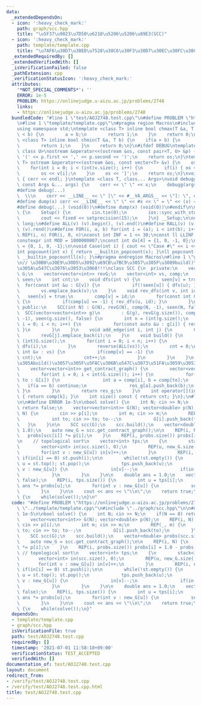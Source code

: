 ```yaml
---
data:
  _extendedDependsOn:
  - icon: ':heavy_check_mark:'
    path: graph/scc.hpp
    title: "\u5F37\u9023\u7D50\u6210\u5206\u5206\u89E3(SCC)"
  - icon: ':heavy_check_mark:'
    path: template/template.cpp
    title: "\u7AF6\u30D7\u30ED\u7528\u30C6\u30F3\u30D7\u30EC\u30FC\u30C8"
  _extendedRequiredBy: []
  _extendedVerifiedWith: []
  _isVerificationFailed: false
  _pathExtension: cpp
  _verificationStatusIcon: ':heavy_check_mark:'
  attributes:
    '*NOT_SPECIAL_COMMENTS*': ''
    ERROR: 1e-5
    PROBLEM: https://onlinejudge.u-aizu.ac.jp/problems/2748
    links:
    - https://onlinejudge.u-aizu.ac.jp/problems/2748
  bundledCode: "#line 1 \"test/AOJ2748.test.cpp\"\n#define PROBLEM \"https://onlinejudge.u-aizu.ac.jp/problems/2748\"\
    \n#line 1 \"template/template.cpp\"\n#pragma region Macros\n#include <bits/stdc++.h>\n\
    using namespace std;\ntemplate <class T> inline bool chmax(T &a, T b) {\n    if(a\
    \ < b) {\n        a = b;\n        return 1;\n    }\n    return 0;\n}\ntemplate\
    \ <class T> inline bool chmin(T &a, T b) {\n    if(a > b) {\n        a = b;\n\
    \        return 1;\n    }\n    return 0;\n}\n#ifdef DEBUG\ntemplate <class T,\
    \ class U>\nostream &operator<<(ostream &os, const pair<T, U> &p) {\n    os <<\
    \ '(' << p.first << ',' << p.second << ')';\n    return os;\n}\ntemplate <class\
    \ T> ostream &operator<<(ostream &os, const vector<T> &v) {\n    os << '{';\n\
    \    for(int i = 0; i < (int)v.size(); i++) {\n        if(i) { os << ','; }\n\
    \        os << v[i];\n    }\n    os << '}';\n    return os;\n}\nvoid debugg()\
    \ { cerr << endl; }\ntemplate <class T, class... Args>\nvoid debugg(const T &x,\
    \ const Args &... args) {\n    cerr << \" \" << x;\n    debugg(args...);\n}\n\
    #define debug(...)                                                           \
    \  \\\n    cerr << __LINE__ << \" [\" << #__VA_ARGS__ << \"]: \", debugg(__VA_ARGS__)\n\
    #define dump(x) cerr << __LINE__ << \" \" << #x << \" = \" << (x) << endl\n#else\n\
    #define debug(...) (void(0))\n#define dump(x) (void(0))\n#endif\n\nstruct Setup\
    \ {\n    Setup() {\n        cin.tie(0);\n        ios::sync_with_stdio(false);\n\
    \        cout << fixed << setprecision(15);\n    }\n} __Setup;\n\nusing ll = long\
    \ long;\n#define ALL(v) (v).begin(), (v).end()\n#define RALL(v) (v).rbegin(),\
    \ (v).rend()\n#define FOR(i, a, b) for(int i = (a); i < int(b); i++)\n#define\
    \ REP(i, n) FOR(i, 0, n)\nconst int INF = 1 << 30;\nconst ll LLINF = 1LL << 60;\n\
    constexpr int MOD = 1000000007;\nconst int dx[4] = {1, 0, -1, 0};\nconst int dy[4]\
    \ = {0, 1, 0, -1};\n\nvoid Case(int i) { cout << \"Case #\" << i << \": \"; }\n\
    int popcount(int x) { return __builtin_popcount(x); }\nll popcount(ll x) { return\
    \ __builtin_popcountll(x); }\n#pragma endregion Macros\n#line 1 \"graph/scc.hpp\"\
    \n// \u30B0\u30E9\u30D5\u3092\u69CB\u7BC9\u3057\u305F\u3089build()\u3092\u5FC5\
    \u305A\u547C\u3076\u3053\u3068!!!\nclass SCC {\n  private:\n    vector<vector<int>>\
    \ G;\n    vector<vector<int>> revG;\n    vector<int> vs, comp;\n    vector<bool>\
    \ seen;\n    int cnt;\n    void dfs(int v) {\n        seen[v] = true;\n      \
    \  for(const int &u : G[v]) {\n            if(!seen[u]) { dfs(u); }\n        }\n\
    \        vs.emplace_back(v);\n    }\n    void rev_dfs(int v, int id) {\n     \
    \   seen[v] = true;\n        comp[v] = id;\n        for(const int &u : revG[v])\
    \ {\n            if(comp[u] == -1) { rev_dfs(u, id); }\n        }\n    }\n\n \
    \ public:\n    SCC(int N) : G(N), revG(N), comp(N, -1), seen(N, false) {}\n  \
    \  SCC(vector<vector<int>> g)\n        : G(g), revG(g.size()), comp(g.size(),\
    \ -1), seen(g.size(), false) {\n        int n = (int)g.size();\n        for(int\
    \ i = 0; i < n; i++) {\n            for(const auto &u : g[i]) { revG[u].emplace_back(i);\
    \ }\n        }\n    }\n    void add_edge(int i, int j) {\n        G[i].emplace_back(j);\n\
    \        revG[j].emplace_back(i);\n    }\n    void build() {\n        int n =\
    \ (int)G.size();\n        for(int i = 0; i < n; i++) {\n            if(!seen[i])\
    \ dfs(i);\n        }\n        reverse(ALL(vs));\n        cnt = 0;\n        for(const\
    \ int &v : vs) {\n            if(comp[v] == -1) {\n                rev_dfs(v,\
    \ cnt);\n                cnt++;\n            }\n        }\n    }\n    // \u5FC5\
    \u305Abuild()\u3057\u305F\u5F8C\u306B\u547C\u3073\u51FA\u3059\u3053\u3068!!!\n\
    \    vector<vector<int>> get_contract_graph() {\n        vector<vector<int>> res_g(cnt);\n\
    \        for(int i = 0; i < int(G.size()); i++) {\n            for(const int&\
    \ to : G[i]) {\n                int a = comp[i], b = comp[to];\n             \
    \   if(a == b) continue;\n                res_g[a].push_back(b);\n           \
    \ }\n        }\n        return res_g;\n    }\n    int operator[](int k) const\
    \ { return comp[k]; }\n    int size() const { return cnt; }\n};\n#line 4 \"test/AOJ2748.test.cpp\"\
    \n\n#define ERROR 1e-5\n\nbool solve() {\n    int N; cin >> N;\n    if(N == 0)\
    \ return false;\n    vector<vector<int>> G(N); vector<double> p(N);\n    REP(i,\
    \ N) {\n        cin >> p[i];\n        int m; cin >> m;\n        REP(_, m) {\n\
    \            int to; cin >> to; to--;\n            G[i].push_back(to);\n     \
    \   }\n    }\n\n    SCC scc(G);\n    scc.build();\n    vector<double> probs(scc.size(),\
    \ 1.0);\n    auto new_G = scc.get_contract_graph();\n\n    REP(i, N) {\n     \
    \   probs[scc[i]] *= p[i];\n    }\n    REP(i, probs.size()) probs[i] = 1.0 - probs[i];\n\
    \n    // topological sort\n    vector<int> tps;\n    {\n        stack<int> st;\n\
    \        vector<int> in(scc.size(), 0);\n        REP(u, new_G.size()) {\n    \
    \        for(int v : new_G[u]) in[v]++;\n        }\n        REP(i, new_G.size())\
    \ if(in[i] == 0) st.push(i);\n\n        while(!st.empty()) {\n            int\
    \ u = st.top(); st.pop();\n            tps.push_back(u);\n            for(int\
    \ v : new_G[u]) {\n                in[v]--;\n                if(in[v] == 0) st.push(v);\n\
    \            }\n        }\n    }\n\n    double ans = 1.0;\n    vector<bool> seen(tps.size(),\
    \ false);\n    REP(i, tps.size()) {\n        int u = tps[i];\n        if(!seen[u])\
    \ ans *= probs[u];\n        for(int v : new_G[u]) {\n            seen[v] = true;\n\
    \        }\n    }\n\n    cout << ans << \"\\n\";\n    return true;\n}\n\nint main()\
    \ {\n    while(solve());\n}\n"
  code: "#define PROBLEM \"https://onlinejudge.u-aizu.ac.jp/problems/2748\"\n#include\
    \ \"../template/template.cpp\"\n#include \"../graph/scc.hpp\"\n\n#define ERROR\
    \ 1e-5\n\nbool solve() {\n    int N; cin >> N;\n    if(N == 0) return false;\n\
    \    vector<vector<int>> G(N); vector<double> p(N);\n    REP(i, N) {\n       \
    \ cin >> p[i];\n        int m; cin >> m;\n        REP(_, m) {\n            int\
    \ to; cin >> to; to--;\n            G[i].push_back(to);\n        }\n    }\n\n\
    \    SCC scc(G);\n    scc.build();\n    vector<double> probs(scc.size(), 1.0);\n\
    \    auto new_G = scc.get_contract_graph();\n\n    REP(i, N) {\n        probs[scc[i]]\
    \ *= p[i];\n    }\n    REP(i, probs.size()) probs[i] = 1.0 - probs[i];\n\n   \
    \ // topological sort\n    vector<int> tps;\n    {\n        stack<int> st;\n \
    \       vector<int> in(scc.size(), 0);\n        REP(u, new_G.size()) {\n     \
    \       for(int v : new_G[u]) in[v]++;\n        }\n        REP(i, new_G.size())\
    \ if(in[i] == 0) st.push(i);\n\n        while(!st.empty()) {\n            int\
    \ u = st.top(); st.pop();\n            tps.push_back(u);\n            for(int\
    \ v : new_G[u]) {\n                in[v]--;\n                if(in[v] == 0) st.push(v);\n\
    \            }\n        }\n    }\n\n    double ans = 1.0;\n    vector<bool> seen(tps.size(),\
    \ false);\n    REP(i, tps.size()) {\n        int u = tps[i];\n        if(!seen[u])\
    \ ans *= probs[u];\n        for(int v : new_G[u]) {\n            seen[v] = true;\n\
    \        }\n    }\n\n    cout << ans << \"\\n\";\n    return true;\n}\n\nint main()\
    \ {\n    while(solve());\n}"
  dependsOn:
  - template/template.cpp
  - graph/scc.hpp
  isVerificationFile: true
  path: test/AOJ2748.test.cpp
  requiredBy: []
  timestamp: '2021-07-01 11:58:18+09:00'
  verificationStatus: TEST_ACCEPTED
  verifiedWith: []
documentation_of: test/AOJ2748.test.cpp
layout: document
redirect_from:
- /verify/test/AOJ2748.test.cpp
- /verify/test/AOJ2748.test.cpp.html
title: test/AOJ2748.test.cpp
---
```

